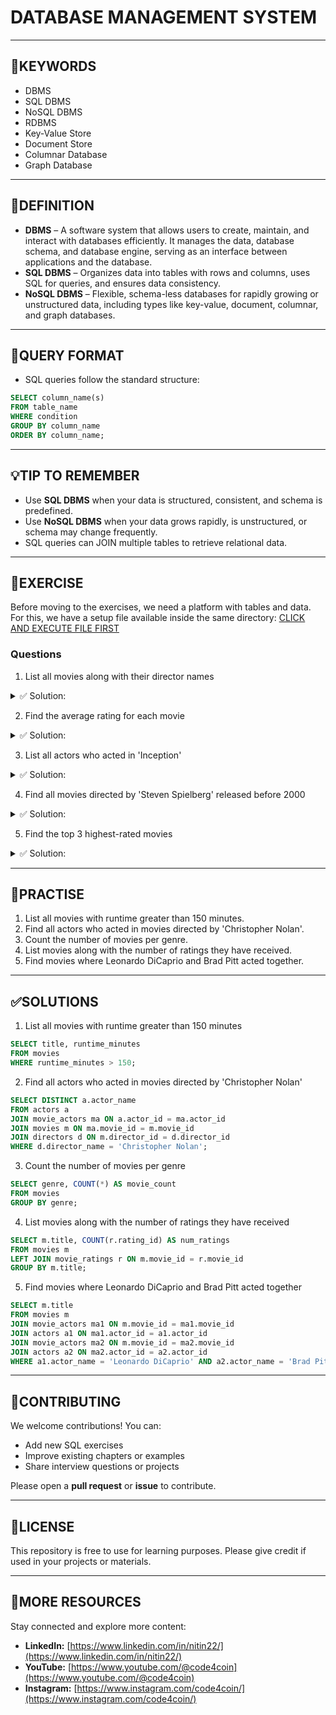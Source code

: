 # DATABASE MANAGEMENT SYSTEM
---

## 🔑KEYWORDS

* DBMS
* SQL DBMS
* NoSQL DBMS
* RDBMS
* Key-Value Store
* Document Store
* Columnar Database
* Graph Database

---

## 📖DEFINITION

* **DBMS** – A software system that allows users to create, maintain, and interact with databases efficiently. It manages the data, database schema, and database engine, serving as an interface between applications and the database.
* **SQL DBMS** – Organizes data into tables with rows and columns, uses SQL for queries, and ensures data consistency.
* **NoSQL DBMS** – Flexible, schema-less databases for rapidly growing or unstructured data, including types like key-value, document, columnar, and graph databases.

---

## 🧱QUERY FORMAT

* SQL queries follow the standard structure:

```sql
SELECT column_name(s)
FROM table_name
WHERE condition
GROUP BY column_name
ORDER BY column_name;
```

---

## 💡TIP TO REMEMBER

* Use **SQL DBMS** when your data is structured, consistent, and schema is predefined.
* Use **NoSQL DBMS** when your data grows rapidly, is unstructured, or schema may change frequently.
* SQL queries can JOIN multiple tables to retrieve relational data.

---

## 💪EXERCISE

Before moving to the exercises, we need a platform with tables and data.
For this, we have a setup file available inside the same directory: [CLICK AND EXECUTE FILE FIRST](https://github.com/code4coin/001-SQL-Structured-Query-Language-/blob/main/001%20SQL%20FOR%20DATA%20ENGINEERS/002%20SAMPLE%20DATA/001%20MOVIE%20DATA.md)

### Questions


1. List all movies along with their director names
<details>
  <summary>✅ Solution:</summary>
  
```sql
SELECT m.title, d.director_name
FROM movies m
JOIN directors d ON m.director_id = d.director_id;
```
</details>

2. Find the average rating for each movie
<details>
  <summary>✅ Solution:</summary>
  
```sql
SELECT m.title, AVG(r.rating) AS avg_rating
FROM movies m
JOIN movie_ratings r ON m.movie_id = r.movie_id
GROUP BY m.title;
```
</details>

3. List all actors who acted in 'Inception'
<details>
  <summary>✅ Solution:</summary>
  
```sql
SELECT a.actor_name
FROM actors a
JOIN movie_actors ma ON a.actor_id = ma.actor_id
JOIN movies m ON ma.movie_id = m.movie_id
WHERE m.title = 'Inception';
```
</details>


4. Find all movies directed by 'Steven Spielberg' released before 2000
<details>
  <summary>✅ Solution:</summary>
  
```sql
SELECT m.title, m.release_year
FROM movies m
JOIN directors d ON m.director_id = d.director_id
WHERE d.director_name = 'Steven Spielberg' AND m.release_year < 2000;
```
</details>


5. Find the top 3 highest-rated movies
<details>
  <summary>✅ Solution:</summary>
  
```sql
SELECT m.title, AVG(r.rating) AS avg_rating
FROM movies m
JOIN movie_ratings r ON m.movie_id = r.movie_id
GROUP BY m.title
ORDER BY avg_rating DESC
LIMIT 3;
```
</details>

---

## 🧠PRACTISE

1. List all movies with runtime greater than 150 minutes.
2. Find all actors who acted in movies directed by 'Christopher Nolan'.
3. Count the number of movies per genre.
4. List movies along with the number of ratings they have received.
5. Find movies where Leonardo DiCaprio and Brad Pitt acted together.

---

## ✅SOLUTIONS

1. List all movies with runtime greater than 150 minutes

```sql
SELECT title, runtime_minutes
FROM movies
WHERE runtime_minutes > 150;
```

2. Find all actors who acted in movies directed by 'Christopher Nolan'

```sql
SELECT DISTINCT a.actor_name
FROM actors a
JOIN movie_actors ma ON a.actor_id = ma.actor_id
JOIN movies m ON ma.movie_id = m.movie_id
JOIN directors d ON m.director_id = d.director_id
WHERE d.director_name = 'Christopher Nolan';
```

3. Count the number of movies per genre

```sql
SELECT genre, COUNT(*) AS movie_count
FROM movies
GROUP BY genre;
```

4. List movies along with the number of ratings they have received

```sql
SELECT m.title, COUNT(r.rating_id) AS num_ratings
FROM movies m
LEFT JOIN movie_ratings r ON m.movie_id = r.movie_id
GROUP BY m.title;
```

5. Find movies where Leonardo DiCaprio and Brad Pitt acted together

```sql
SELECT m.title
FROM movies m
JOIN movie_actors ma1 ON m.movie_id = ma1.movie_id
JOIN actors a1 ON ma1.actor_id = a1.actor_id
JOIN movie_actors ma2 ON m.movie_id = ma2.movie_id
JOIN actors a2 ON ma2.actor_id = a2.actor_id
WHERE a1.actor_name = 'Leonardo DiCaprio' AND a2.actor_name = 'Brad Pitt';
```

---

## 🤝**CONTRIBUTING**

We welcome contributions! You can:

* Add new SQL exercises
* Improve existing chapters or examples
* Share interview questions or projects

Please open a **pull request** or **issue** to contribute.

---

## 📄**LICENSE**

This repository is free to use for learning purposes. Please give credit if used in your projects or materials.

---

## 🔗**MORE RESOURCES**

Stay connected and explore more content:

* **LinkedIn:** [https://www.linkedin.com/in/nitin22/](https://www.linkedin.com/in/nitin22/)
* **YouTube:** [https://www.youtube.com/@code4coin](https://www.youtube.com/@code4coin)
* **Instagram:** [https://www.instagram.com/code4coin/](https://www.instagram.com/code4coin/)

